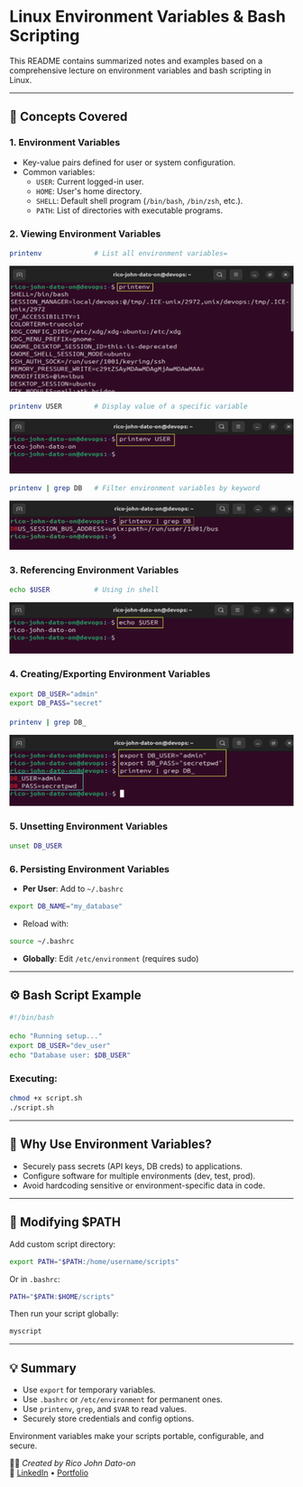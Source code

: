 # Linux Environment Variables & Bash Scripting

This README contains summarized notes and examples based on a comprehensive lecture on environment variables and bash scripting in Linux.

---

## 🧠 Concepts Covered

### 1. **Environment Variables**

- Key-value pairs defined for user or system configuration.
- Common variables:
  - `USER`: Current logged-in user.
  - `HOME`: User's home directory.
  - `SHELL`: Default shell program (`/bin/bash`, `/bin/zsh`, etc.).
  - `PATH`: List of directories with executable programs.

### 2. **Viewing Environment Variables**

```bash
printenv             # List all environment variables=
```

![Environment Variables](Images/printenv.png)

```bash
printenv USER        # Display value of a specific variable
```

![Environment User](Images/envuser.png)

```bash
printenv | grep DB   # Filter environment variables by keyword
```

![Filter Environment](Images/envfilter.png)

### 3. **Referencing Environment Variables**

```bash
echo $USER           # Using in shell
```

![Referencing](Images/referencing.png)

### 4. **Creating/Exporting Environment Variables**

```bash
export DB_USER="admin"
export DB_PASS="secret"

printenv | grep DB_
```

![Create and Exporting](Images/create.png)

### 5. **Unsetting Environment Variables**

```bash
unset DB_USER
```

### 6. **Persisting Environment Variables**

- **Per User**: Add to `~/.bashrc`

```bash
export DB_NAME="my_database"
```

- Reload with:

```bash
source ~/.bashrc
```

- **Globally**: Edit `/etc/environment` (requires sudo)

---

## ⚙️ Bash Script Example

```bash
#!/bin/bash

echo "Running setup..."
export DB_USER="dev_user"
echo "Database user: $DB_USER"
```

### Executing:

```bash
chmod +x script.sh
./script.sh
```

---

## 🔐 Why Use Environment Variables?

- Securely pass secrets (API keys, DB creds) to applications.
- Configure software for multiple environments (dev, test, prod).
- Avoid hardcoding sensitive or environment-specific data in code.

---

## 📁 Modifying $PATH

Add custom script directory:

```bash
export PATH="$PATH:/home/username/scripts"
```

Or in `.bashrc`:

```bash
PATH="$PATH:$HOME/scripts"
```

Then run your script globally:

```bash
myscript
```

---

## 💡 Summary

- Use `export` for temporary variables.
- Use `.bashrc` or `/etc/environment` for permanent ones.
- Use `printenv`, `grep`, and `$VAR` to read values.
- Securely store credentials and config options.

Environment variables make your scripts portable, configurable, and secure.

🧑‍💻 _Created by Rico John Dato-on_  
🔗 [LinkedIn](https://www.linkedin.com/in/rico-john-dato-on) • [Portfolio](https://ricodatoon.netlify.app)
